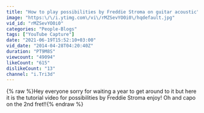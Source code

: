 ```yaml
---
title: "How to play possibilities by Freddie Stroma on guitar acoustic"
image: "https:\/\/i.ytimg.com\/vi\/rMZSevYO0i0\/hqdefault.jpg"
vid_id: "rMZSevYO0i0"
categories: "People-Blogs"
tags: ["YouTube Capture"]
date: "2021-06-19T15:52:10+03:00"
vid_date: "2014-04-28T04:20:40Z"
duration: "PT9M8S"
viewcount: "49094"
likeCount: "615"
dislikeCount: "13"
channel: "i.Tri3d"
---
```

{% raw %}Hey everyone sorry for waiting a year to get around to it but here it is the tutorial video for possibilities by Freddie Stroma enjoy! Oh and capo on the 2nd fret!!{% endraw %}
